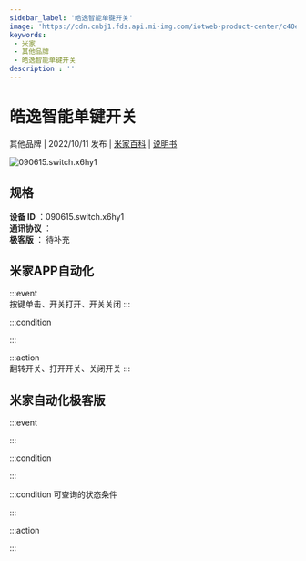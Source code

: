 ```yaml
---
sidebar_label: '皓逸智能单键开关'
image: 'https://cdn.cnbj1.fds.api.mi-img.com/iotweb-product-center/c40eab9bf3a788e0408e16ae3fa5828a_1663300069238.png?GalaxyAccessKeyId=AKVGLQWBOVIRQ3XLEW&Expires=9223372036854775807&Signature=OL/KbhT2do2/2MdMzswK6xzTwM8='
keywords: 
 - 米家
 - 其他品牌
 - 皓逸智能单键开关
description : ''
---
```

# 皓逸智能单键开关

其他品牌 | 2022/10/11 发布 | [米家百科](https://home.mi.com/webapp/content/baike/product/index.html?model=090615.switch.x6hy1) | [说明书](https://home.mi.com/views/introduction.html?model=090615.switch.x6hy1&region=cn)

![090615.switch.x6hy1](https://cdn.cnbj1.fds.api.mi-img.com/iotweb-product-center/c40eab9bf3a788e0408e16ae3fa5828a_1663300069238.png?GalaxyAccessKeyId=AKVGLQWBOVIRQ3XLEW&Expires=9223372036854775807&Signature=OL/KbhT2do2/2MdMzswK6xzTwM8=)

## 规格  
> 
**设备 ID** ：090615.switch.x6hy1  
**通讯协议** ：  
**极客版**  ： 待补充 


## 米家APP自动化  

:::event  
按键单击、开关打开、开关关闭
:::

:::condition  

:::

:::action   
翻转开关、打开开关、关闭开关
:::

## 米家自动化极客版  

:::event  

:::

:::condition  

:::

:::condition 可查询的状态条件  

:::

:::action  

:::

        
